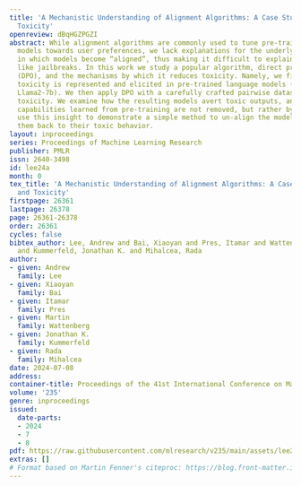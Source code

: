 ```yaml
---
title: 'A Mechanistic Understanding of Alignment Algorithms: A Case Study on DPO and
  Toxicity'
openreview: dBqHGZPGZI
abstract: While alignment algorithms are commonly used to tune pre-trained language
  models towards user preferences, we lack explanations for the underlying mechanisms
  in which models become “aligned”, thus making it difficult to explain phenomena
  like jailbreaks. In this work we study a popular algorithm, direct preference optimization
  (DPO), and the mechanisms by which it reduces toxicity. Namely, we first study how
  toxicity is represented and elicited in pre-trained language models (GPT2-medium,
  Llama2-7b). We then apply DPO with a carefully crafted pairwise dataset to reduce
  toxicity. We examine how the resulting models avert toxic outputs, and find that
  capabilities learned from pre-training are not removed, but rather bypassed. We
  use this insight to demonstrate a simple method to un-align the models, reverting
  them back to their toxic behavior.
layout: inproceedings
series: Proceedings of Machine Learning Research
publisher: PMLR
issn: 2640-3498
id: lee24a
month: 0
tex_title: 'A Mechanistic Understanding of Alignment Algorithms: A Case Study on {DPO}
  and Toxicity'
firstpage: 26361
lastpage: 26378
page: 26361-26378
order: 26361
cycles: false
bibtex_author: Lee, Andrew and Bai, Xiaoyan and Pres, Itamar and Wattenberg, Martin
  and Kummerfeld, Jonathan K. and Mihalcea, Rada
author:
- given: Andrew
  family: Lee
- given: Xiaoyan
  family: Bai
- given: Itamar
  family: Pres
- given: Martin
  family: Wattenberg
- given: Jonathan K.
  family: Kummerfeld
- given: Rada
  family: Mihalcea
date: 2024-07-08
address:
container-title: Proceedings of the 41st International Conference on Machine Learning
volume: '235'
genre: inproceedings
issued:
  date-parts:
  - 2024
  - 7
  - 8
pdf: https://raw.githubusercontent.com/mlresearch/v235/main/assets/lee24a/lee24a.pdf
extras: []
# Format based on Martin Fenner's citeproc: https://blog.front-matter.io/posts/citeproc-yaml-for-bibliographies/
---
```


